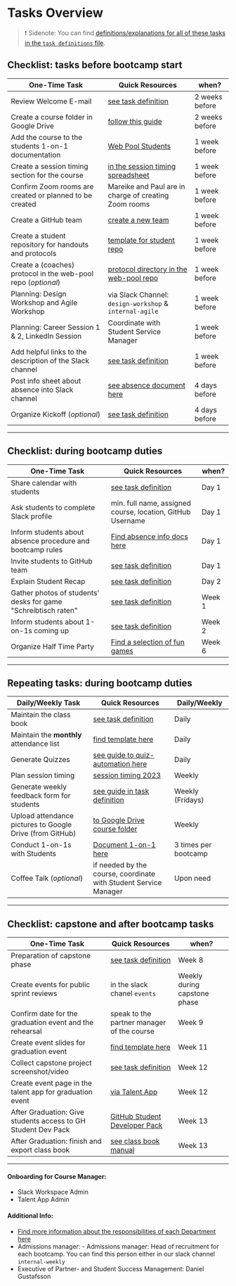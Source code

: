 # Tasks Overview

> ❗️ Sidenote: You can find
> [definitions/explanations for all of these tasks in the `task definitions` file](.task-definitions.md).

## Checklist: tasks before bootcamp start

| One-Time Task                                                 | Quick Resources                                                                                                                     | when?          |
| ------------------------------------------------------------- | ----------------------------------------------------------------------------------------------------------------------------------- | -------------- |
| Review Welcome E-mail                                         | [see task definition](task-definitions.md#review-student-welcome-email)                                                             | 2 weeks before |
| Create a course folder in Google Drive                        | [follow this guide](https://docs.google.com/document/d/1LtCAzCcpok4KMRHcGz6I0qHCGStOQTuuzwr9nVnpvNU/edit#heading=h.rhdj2jmx5zd9)    | 2 weeks before |
| Add the course to the students 1-on-1 documentation           | [Web Pool Students](https://docs.google.com/spreadsheets/d/154j0zPzjD8_DFPpDAE23o_09gpiEKjNhyiCOGS8eTJU/edit#gid=1215039695)        | 1 week before  |
| Create a session timing section for the course                | [in the session timing spreadsheet](https://docs.google.com/spreadsheets/d/1j8ljm5-pwo2tXebpZQ7FyC5sqkviAeYma0-b7KZfxyo/edit#gid=0) | 1 week before  |
| Confirm Zoom rooms are created or planned to be created       | Mareike and Paul are in charge of creating Zoom rooms                                                                               | 1 week before  |
| Create a GitHub team                                          | [create a new team](https://github.com/orgs/neuefische/new-team)                                                                    | 1 week before  |
| Create a student repository for handouts and protocols        | [template for student repo](https://github.com/neuefische/web-protocol-template)                                                    | 1 week before  |
| Create a (coaches) protocol in the web-pool repo (_optional_) | [protocol directory in the web-pool repo](https://github.com/neuefische/web-pool-2022/tree/main/courses)                            | 1 week before  |
| Planning: Design Workshop and Agile Workshop                  | via Slack Channel: `design-workshop` & `internal-agile`                                                                             | 1 week before  |
| Planning: Career Session 1 & 2, LinkedIn Session              | Coordinate with Student Service Manager                                                                                             | 1 week before  |
| Add helpful links to the description of the Slack channel     | [see task definition](task-definitions.md#add-helpful-links-to-the-description-of-the-slack-channel)                                | 1 week before  |
| Post info sheet about absence into Slack channel              | [see absence document here](https://drive.google.com/drive/folders/1wh33dpVu-6Wrcng7ApymT3GcnYqZM81O)                               | 4 days before  |
| Organize Kickoff (_optional_)                                 | [see task definition](task-definitions.md#kickoff-with-students-optional)                                                           | 4 days before  |

---

## Checklist: during bootcamp duties

| One-Time Task                                                  | Quick Resources                                                                                         | when?  |
| -------------------------------------------------------------- | ------------------------------------------------------------------------------------------------------- | ------ |
| Share calendar with students                                   | [see task definition](task-definitions.md#share-calendar-with-students)                                 | Day 1  |
| Ask students to complete Slack profile                         | min. full name, assigned course, location, GitHub Username                                              | Day 1  |
| Inform students about absence procedure and bootcamp rules     | [Find absence info docs here](https://drive.google.com/drive/folders/1wh33dpVu-6Wrcng7ApymT3GcnYqZM81O) | Day 1  |
| Invite students to GitHub team                                 | [see task definition](task-definitions.md#invite-students-to-github-teams)                              | Day 1  |
| Explain Student Recap                                          | [see task definition](task-definitions.md#explain-student-recap)                                        | Day 2  |
| Gather photos of students' desks for game "Schreibtisch raten" | [see task definition](task-definitions.md#games-gather-photos-of-students-desks)                        | Week 1 |
| Inform students about 1-on-1s coming up                        | [see task definition](task-definitions.md#inform-students-about-1-on-1s-coming-up)                      | Week 2 |
| Organize Half Time Party                                       | [Find a selection of fun games](task-definitions.md#organize-half-time-party)                           | Week 6 |

---

## Repeating tasks: during bootcamp duties

| Daily/Weekly Task                                        | Quick Resources                                                                                                                                 | Daily/Weekly         |
| -------------------------------------------------------- | ----------------------------------------------------------------------------------------------------------------------------------------------- | -------------------- |
| Maintain the class book                                  | [see task definition](task-definitions.md#maintain-the-class-book)                                                                              | Daily                |
| Maintain the **monthly** attendance list                 | [find template here](https://docs.google.com/spreadsheets/d/1sDmG4JUL4IdGfShyWyCG0lwDXBiIiLhKzzoU1eYJS0o/edit#gid=1097142288)                   | Daily                |
| Generate Quizzes                                         | [see guide to quiz-automation here](../resources/quiz-automation/readme.md)                                                                     | Daily                |
| Plan session timing                                      | [session timing 2023](https://docs.google.com/spreadsheets/d/1Kml-4lR6SDiT-BuV-VLY58RUFDRg1_DR_8a7UjycftQ/edit#gid=1656038967y)                 | Weekly               |
| Generate weekly feedback form for students               | [see guide in task definition](task-definitions.md#generate-weekly-feedback-form-for-students)                                                  | Weekly (Fridays)     |
| Upload attendance pictures to Google Drive (from GitHub) | [to Google Drive course folder](https://drive.google.com/drive/folders/1PBpjVj3Cjm4TIFBdQXZ6-9po78lT_UDs)                                       | Weekly               |
| Conduct 1-on-1s with Students                            | [Document 1-on-1 here](https://docs.google.com/spreadsheets/d/154j0zPzjD8_DFPpDAE23o_09gpiEKjNhyiCOGS8eTJU/edit#gid=1215039695&fvid=1431565883) | 3 times per bootcamp |
| Coffee Talk (_optional_)                                 | if needed by the course, coordinate with Student Service Manager                                                                                | Upon need            |

---

## Checklist: capstone and after bootcamp tasks

| One-Time Task                                                 | Quick Resources                                                                             | when?                        |
| ------------------------------------------------------------- | ------------------------------------------------------------------------------------------- | ---------------------------- |
| Preparation of capstone phase                                 | [see task definition](task-definitions.md#preparation-of-capstone-phase)                    | Week 8                       |
| Create events for public sprint reviews                       | in the slack chanel `events`                                                                | Weekly during capstone phase |
| Confirm date for the graduation event and the rehearsal       | speak to the partner manager of the course                                                  | Week 9                       |
| Create event slides for graduation event                      | [find template here](https://github.com/neuefische/web-event-slides)                                             | Week 11                      |
| Collect capstone project screenshot/video                     | [see task definition](task-definitions.md#collect-capstone-project-screenshotvideo)         | Week 12                      |
| Create event page in the talent app for graduation event      | [via Talent App](https://talents.neuefische.de/)                                            | Week 12                      |
| After Graduation: Give students access to GH Student Dev Pack | [GitHub Student Developer Pack](https://github.com/neuefische/link-creator-github-dev-pack) | Week 13                      |
| After Graduation: finish and export class book                | [see class book manual](../resources/classbook-manual/README.md)                            | Week 13                      |

---

#### Onboarding for Course Manager:

- Slack Workspace Admin
- Talent App Admin

#### Additional Info:

- [Find more information about the responsibilities of each Department here](https://docs.google.com/spreadsheets/d/1yInWzDNHWGbEvc2DA9ydSnd0uluB6Obgckg2bVCM4V8/edit#gid=0)
- Admissions manager: - Admissions manager: Head of recruitment for each bootcamp. You can find this person either in our slack channel `internal-weekly`
- Executive of Partner- and Student Success Management: Daniel Gustafsson
